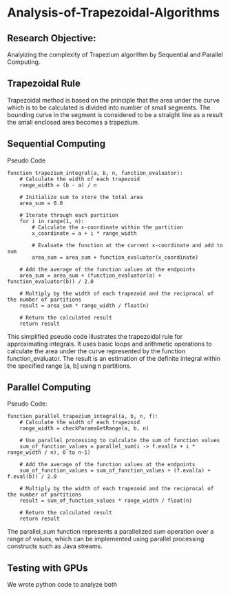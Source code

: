 # Analysis-of-Trapezoidal-Algorithms

## Research Objective: 
Analyizing the complexity of Trapezium algorithm by Sequential and Parallel Computing. 

## Trapezoidal Rule 

Trapezoidal method is based on the principle that the area under the curve which is to be calculated is divided into number of small segments. The bounding curve in the segment is considered to be a straight line as a result the small enclosed area becomes a trapezium.

## Sequential Computing

Pseudo Code
```
function trapezium_integral(a, b, n, function_evaluator):
    # Calculate the width of each trapezoid
    range_width = (b - a) / n
    
    # Initialize sum to store the total area
    area_sum = 0.0
    
    # Iterate through each partition
    for i in range(1, n):
        # Calculate the x-coordinate within the partition
        x_coordinate = a + i * range_width
        
        # Evaluate the function at the current x-coordinate and add to sum
        area_sum = area_sum + function_evaluator(x_coordinate)
    
    # Add the average of the function values at the endpoints
    area_sum = area_sum + (function_evaluator(a) + function_evaluator(b)) / 2.0
    
    # Multiply by the width of each trapezoid and the reciprocal of the number of partitions
    result = area_sum * range_width / float(n)
    
    # Return the calculated result
    return result

```
This simplified pseudo code illustrates the trapezoidal rule for approximating integrals. It uses basic loops and arithmetic operations to calculate the area under the curve represented by the function function_evaluator. The result is an estimation of the definite integral within the specified range [a, b] using n partitions.

## Parallel Computing 

Pseudo Code:
```
function parallel_trapezium_integral(a, b, n, f):
    # Calculate the width of each trapezoid
    range_width = checkParamsGetRange(a, b, n)
    
    # Use parallel processing to calculate the sum of function values
    sum_of_function_values = parallel_sum(i -> f.eval(a + i * range_width / n), 0 to n-1)
    
    # Add the average of the function values at the endpoints
    sum_of_function_values = sum_of_function_values + (f.eval(a) + f.eval(b)) / 2.0
    
    # Multiply by the width of each trapezoid and the reciprocal of the number of partitions
    result = sum_of_function_values * range_width / float(n)
    
    # Return the calculated result
    return result
```
The parallel_sum function represents a parallelized sum operation over a range of values, which can be implemented using parallel processing constructs such as Java streams.

## Testing with GPUs

We wrote python code to analyze both 